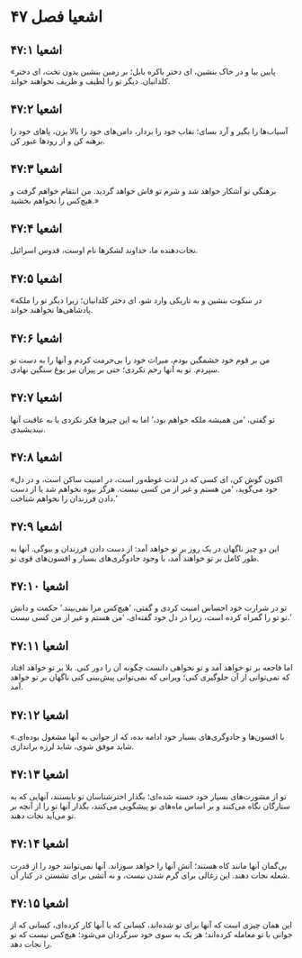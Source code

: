# اشعیا فصل ۴۷

## اشعیا ۴۷:۱
«پایین بیا و در خاک بنشین، ای دختر باکره بابل؛ بر زمین بنشین بدون تخت، ای دختر کلدانیان. دیگر تو را لطیف و ظریف نخواهند خواند.

## اشعیا ۴۷:۲
آسیاب‌ها را بگیر و آرد بسای؛ نقاب خود را بردار، دامن‌های خود را بالا بزن، پاهای خود را برهنه کن و از رودها عبور کن.

## اشعیا ۴۷:۳
برهنگی تو آشکار خواهد شد و شرم تو فاش خواهد گردید. من انتقام خواهم گرفت و هیچ‌کس را نخواهم بخشید.»

## اشعیا ۴۷:۴
نجات‌دهنده ما، خداوند لشکرها نام اوست، قدوس اسرائیل.

## اشعیا ۴۷:۵
«در سکوت بنشین و به تاریکی وارد شو، ای دختر کلدانیان؛ زیرا دیگر تو را ملکه پادشاهی‌ها نخواهند خواند.

## اشعیا ۴۷:۶
من بر قوم خود خشمگین بودم، میراث خود را بی‌حرمت کردم و آنها را به دست تو سپردم. تو به آنها رحم نکردی؛ حتی بر پیران نیز یوغ سنگین نهادی.

## اشعیا ۴۷:۷
تو گفتی، ‘من همیشه ملکه خواهم بود،’ اما به این چیزها فکر نکردی یا به عاقبت آنها نیندیشیدی.

## اشعیا ۴۷:۸
«اکنون گوش کن، ای کسی که در لذت غوطه‌ور است، در امنیت ساکن است، و در دل خود می‌گوید، ‘من هستم و غیر از من کسی نیست. هرگز بیوه نخواهم شد یا از دست دادن فرزندان را نخواهم شناخت.’

## اشعیا ۴۷:۹
این دو چیز ناگهان در یک روز بر تو خواهد آمد: از دست دادن فرزندان و بیوگی. آنها به طور کامل بر تو خواهند آمد، با وجود جادوگری‌های بسیار و افسون‌های قوی تو.

## اشعیا ۴۷:۱۰
تو در شرارت خود احساس امنیت کردی و گفتی، ‘هیچ‌کس مرا نمی‌بیند.’ حکمت و دانش تو تو را گمراه کرده است، زیرا در دل خود گفته‌ای، ‘من هستم و غیر از من کسی نیست.’

## اشعیا ۴۷:۱۱
اما فاجعه بر تو خواهد آمد و تو نخواهی دانست چگونه آن را دور کنی. بلا بر تو خواهد افتاد که نمی‌توانی از آن جلوگیری کنی؛ ویرانی که نمی‌توانی پیش‌بینی کنی ناگهان بر تو خواهد آمد.

## اشعیا ۴۷:۱۲
«با افسون‌ها و جادوگری‌های بسیار خود ادامه بده، که از جوانی به آنها مشغول بوده‌ای. شاید موفق شوی، شاید لرزه براندازی.

## اشعیا ۴۷:۱۳
تو از مشورت‌های بسیار خود خسته شده‌ای؛ بگذار اخترشناسان تو بایستند، آنهایی که به ستارگان نگاه می‌کنند و بر اساس ماه‌های نو پیشگویی می‌کنند، بگذار آنها تو را از آنچه بر تو می‌آید نجات دهند.

## اشعیا ۴۷:۱۴
بی‌گمان آنها مانند کاه هستند؛ آتش آنها را خواهد سوزاند. آنها نمی‌توانند خود را از قدرت شعله نجات دهند. این زغالی برای گرم شدن نیست، و نه آتشی برای نشستن در کنار آن.

## اشعیا ۴۷:۱۵
این همان چیزی است که آنها برای تو شده‌اند، کسانی که با آنها کار کرده‌ای، کسانی که از جوانی با تو معامله کرده‌اند؛ هر یک به سوی خود سرگردان می‌شود؛ هیچ‌کس نیست که تو را نجات دهد.
